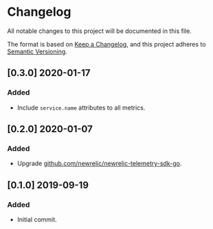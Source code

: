 # Changelog

All notable changes to this project will be documented in this file.

The format is based on [Keep a Changelog](https://keepachangelog.com/en/1.0.0/), and this project adheres to [Semantic Versioning](https://semver.org/spec/v2.0.0.html).

## [0.3.0] 2020-01-17
### Added
- Include `service.name` attributes to all metrics.

## [0.2.0] 2020-01-07
### Added
- Upgrade [github.com/newrelic/newrelic-telemetry-sdk-go](https://github.com/newrelic/newrelic-telemetry-sdk-go).

## [0.1.0] 2019-09-19
### Added
- Initial commit.
